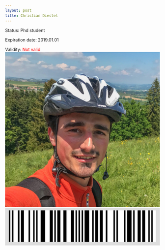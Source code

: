 ```yaml
---
layout: post
title: Christian Diestel
---
```


Status: Phd student

Expiration date: 2019.01.01

Validity: <font color="red"> Not valid</font> 
![](/members/img/Christian_Diestel.png)
![](/members/img/bar.png)
